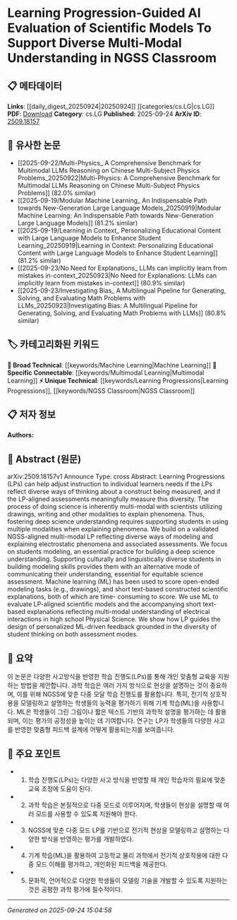<!-- KEYWORD_LINKING_METADATA:
{
  "processed_timestamp": "2025-09-24T15:04:58.410279",
  "vocabulary_version": "1.0",
  "selected_keywords": [
    "Machine Learning",
    "Learning Progressions",
    "Multimodal Learning",
    "NGSS Classroom"
  ],
  "rejected_keywords": [],
  "similarity_scores": {
    "Machine Learning": 0.85,
    "Learning Progressions": 0.7,
    "Multimodal Learning": 0.8,
    "NGSS Classroom": 0.65
  },
  "extraction_method": "AI_prompt_based",
  "budget_applied": true,
  "candidates_json": {
    "candidates": [
      {
        "surface": "Machine Learning",
        "canonical": "Machine Learning",
        "aliases": [
          "ML"
        ],
        "category": "broad_technical",
        "rationale": "Machine Learning is central to the evaluation of scientific models and aligns with existing canonical vocabulary.",
        "novelty_score": 0.3,
        "connectivity_score": 0.9,
        "specificity_score": 0.6,
        "link_intent_score": 0.85
      },
      {
        "surface": "Learning Progressions",
        "canonical": "Learning Progressions",
        "aliases": [
          "LPs"
        ],
        "category": "unique_technical",
        "rationale": "Learning Progressions are crucial for guiding personalized feedback and are unique to educational contexts.",
        "novelty_score": 0.7,
        "connectivity_score": 0.6,
        "specificity_score": 0.8,
        "link_intent_score": 0.7
      },
      {
        "surface": "Multimodal Understanding",
        "canonical": "Multimodal Learning",
        "aliases": [
          "Multimodal"
        ],
        "category": "specific_connectable",
        "rationale": "Multimodal Understanding is essential for evaluating diverse scientific models and aligns with trending concepts.",
        "novelty_score": 0.5,
        "connectivity_score": 0.85,
        "specificity_score": 0.7,
        "link_intent_score": 0.8
      },
      {
        "surface": "NGSS Classroom",
        "canonical": "NGSS Classroom",
        "aliases": [
          "Next Generation Science Standards Classroom"
        ],
        "category": "unique_technical",
        "rationale": "NGSS Classroom provides context for the educational setting and supports specific educational standards.",
        "novelty_score": 0.65,
        "connectivity_score": 0.55,
        "specificity_score": 0.75,
        "link_intent_score": 0.65
      }
    ],
    "ban_list_suggestions": [
      "diverse",
      "students",
      "science understanding"
    ]
  },
  "decisions": [
    {
      "candidate_surface": "Machine Learning",
      "resolved_canonical": "Machine Learning",
      "decision": "linked",
      "scores": {
        "novelty": 0.3,
        "connectivity": 0.9,
        "specificity": 0.6,
        "link_intent": 0.85
      }
    },
    {
      "candidate_surface": "Learning Progressions",
      "resolved_canonical": "Learning Progressions",
      "decision": "linked",
      "scores": {
        "novelty": 0.7,
        "connectivity": 0.6,
        "specificity": 0.8,
        "link_intent": 0.7
      }
    },
    {
      "candidate_surface": "Multimodal Understanding",
      "resolved_canonical": "Multimodal Learning",
      "decision": "linked",
      "scores": {
        "novelty": 0.5,
        "connectivity": 0.85,
        "specificity": 0.7,
        "link_intent": 0.8
      }
    },
    {
      "candidate_surface": "NGSS Classroom",
      "resolved_canonical": "NGSS Classroom",
      "decision": "linked",
      "scores": {
        "novelty": 0.65,
        "connectivity": 0.55,
        "specificity": 0.75,
        "link_intent": 0.65
      }
    }
  ]
}
-->

# Learning Progression-Guided AI Evaluation of Scientific Models To Support Diverse Multi-Modal Understanding in NGSS Classroom

## 📋 메타데이터

**Links**: [[daily_digest_20250924|20250924]] [[categories/cs.LG|cs.LG]]
**PDF**: [Download](https://arxiv.org/pdf/2509.18157.pdf)
**Category**: cs.LG
**Published**: 2025-09-24
**ArXiv ID**: [2509.18157](https://arxiv.org/abs/2509.18157)

## 🔗 유사한 논문
- [[2025-09-22/Multi-Physics_ A Comprehensive Benchmark for Multimodal LLMs Reasoning on Chinese Multi-Subject Physics Problems_20250922|Multi-Physics: A Comprehensive Benchmark for Multimodal LLMs Reasoning on Chinese Multi-Subject Physics Problems]] (82.0% similar)
- [[2025-09-19/Modular Machine Learning_ An Indispensable Path towards New-Generation Large Language Models_20250919|Modular Machine Learning: An Indispensable Path towards New-Generation Large Language Models]] (81.2% similar)
- [[2025-09-19/Learning in Context_ Personalizing Educational Content with Large Language Models to Enhance Student Learning_20250919|Learning in Context: Personalizing Educational Content with Large Language Models to Enhance Student Learning]] (81.2% similar)
- [[2025-09-23/No Need for Explanations_ LLMs can implicitly learn from mistakes in-context_20250923|No Need for Explanations: LLMs can implicitly learn from mistakes in-context]] (80.9% similar)
- [[2025-09-23/Investigating Bias_ A Multilingual Pipeline for Generating, Solving, and Evaluating Math Problems with LLMs_20250923|Investigating Bias: A Multilingual Pipeline for Generating, Solving, and Evaluating Math Problems with LLMs]] (80.8% similar)

## 🏷️ 카테고리화된 키워드
**🧠 Broad Technical**: [[keywords/Machine Learning|Machine Learning]]
**🔗 Specific Connectable**: [[keywords/Multimodal Learning|Multimodal Learning]]
**⚡ Unique Technical**: [[keywords/Learning Progressions|Learning Progressions]], [[keywords/NGSS Classroom|NGSS Classroom]]

## 📋 저자 정보

**Authors:** 

## 📄 Abstract (원문)

arXiv:2509.18157v1 Announce Type: cross 
Abstract: Learning Progressions (LPs) can help adjust instruction to individual learners needs if the LPs reflect diverse ways of thinking about a construct being measured, and if the LP-aligned assessments meaningfully measure this diversity. The process of doing science is inherently multi-modal with scientists utilizing drawings, writing and other modalities to explain phenomena. Thus, fostering deep science understanding requires supporting students in using multiple modalities when explaining phenomena. We build on a validated NGSS-aligned multi-modal LP reflecting diverse ways of modeling and explaining electrostatic phenomena and associated assessments. We focus on students modeling, an essential practice for building a deep science understanding. Supporting culturally and linguistically diverse students in building modeling skills provides them with an alternative mode of communicating their understanding, essential for equitable science assessment. Machine learning (ML) has been used to score open-ended modeling tasks (e.g., drawings), and short text-based constructed scientific explanations, both of which are time- consuming to score. We use ML to evaluate LP-aligned scientific models and the accompanying short text-based explanations reflecting multi-modal understanding of electrical interactions in high school Physical Science. We show how LP guides the design of personalized ML-driven feedback grounded in the diversity of student thinking on both assessment modes.

## 📝 요약

이 논문은 다양한 사고방식을 반영한 학습 진행도(LPs)를 통해 개인 맞춤형 교육을 지원하는 방법을 제안합니다. 과학 학습은 여러 가지 방식으로 현상을 설명하는 것이 중요하며, 이를 위해 NGSS에 맞춘 다중 모달 학습 진행도를 활용합니다. 특히, 전기적 상호작용을 모델링하고 설명하는 학생들의 능력을 평가하기 위해 기계 학습(ML)을 사용합니다. ML은 학생들이 그린 그림이나 짧은 텍스트 기반의 과학적 설명을 평가하는 데 활용되며, 이는 평가의 공정성을 높이는 데 기여합니다. 연구는 LP가 학생들의 다양한 사고를 반영한 맞춤형 피드백 설계에 어떻게 활용되는지를 보여줍니다.

## 🎯 주요 포인트

- 1. 학습 진행도(LPs)는 다양한 사고 방식을 반영할 때 개인 학습자의 필요에 맞춘 교육 조정에 도움이 된다.
- 2. 과학 학습은 본질적으로 다중 모드로 이루어지며, 학생들이 현상을 설명할 때 여러 모드를 사용할 수 있도록 지원해야 한다.
- 3. NGSS에 맞춘 다중 모드 LP를 기반으로 전기적 현상을 모델링하고 설명하는 다양한 방식을 반영하는 평가를 개발하였다.
- 4. 기계 학습(ML)을 활용하여 고등학교 물리 과학에서 전기적 상호작용에 대한 다중 모드 이해를 평가하고, 개인화된 피드백을 제공한다.
- 5. 문화적, 언어적으로 다양한 학생들이 모델링 기술을 개발할 수 있도록 지원하는 것은 공평한 과학 평가에 필수적이다.


---

*Generated on 2025-09-24 15:04:58*